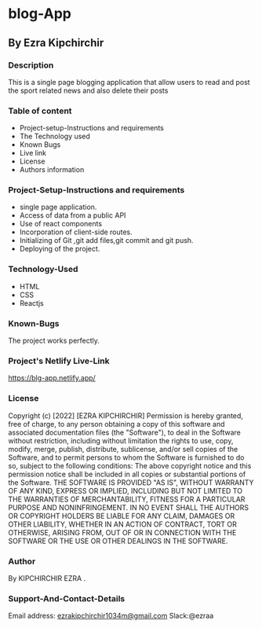 # blog-App
## By Ezra Kipchirchir
### Description
This is a single page blogging application that allow users to read and post the sport related news and also delete their posts

### Table of content

- Project-setup-Instructions and requirements
- The Technology used
- Known Bugs
- Live link
- License
- Authors information

### Project-Setup-Instructions and requirements

- single page application.
- Access of data from a public API
- Use of react components
- Incorporation of client-side routes.
- Initializing of Git ,git add files,git commit and git push.
- Deploying of the project.

### Technology-Used

- HTML
- CSS
- Reactjs
### Known-Bugs

The project works perfectly.

### Project's Netlify Live-Link
https://blg-app.netlify.app/

### License

Copyright (c) [2022] [EZRA KIPCHIRCHIR] Permission is hereby granted, free of charge, to any person obtaining a copy of this software and associated documentation files (the "Software"), to deal in the Software without restriction, including without limitation the rights to use, copy, modify, merge, publish, distribute, sublicense, and/or sell copies of the Software, and to permit persons to whom the Software is furnished to do so, subject to the following conditions: The above copyright notice and this permission notice shall be included in all copies or substantial portions of the Software. THE SOFTWARE IS PROVIDED "AS IS", WITHOUT WARRANTY OF ANY KIND, EXPRESS OR IMPLIED, INCLUDING BUT NOT LIMITED TO THE WARRANTIES OF MERCHANTABILITY, FITNESS FOR A PARTICULAR PURPOSE AND NONINFRINGEMENT. IN NO EVENT SHALL THE AUTHORS OR COPYRIGHT HOLDERS BE LIABLE FOR ANY CLAIM, DAMAGES OR OTHER LIABILITY, WHETHER IN AN ACTION OF CONTRACT, TORT OR OTHERWISE, ARISING FROM, OUT OF OR IN CONNECTION WITH THE SOFTWARE OR THE USE OR OTHER DEALINGS IN THE SOFTWARE.

### Author

By KIPCHIRCHIR EZRA .

### Support-And-Contact-Details

Email address: ezrakipchirchir1034m@gmail.com Slack:@ezraa
